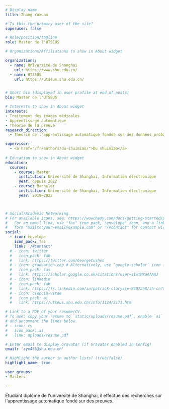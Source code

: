 ```yaml
---
# Display name
title: Zhang Yuxuan

# Is this the primary user of the site?
superuser: false

# Role/position/tagline
role: Master de l'UTSEUS

# Organizations/Affiliations to show in About widget

organizations:
  - name: Université de Shanghai
    url: https://www.shu.edu.cn/
  - name: UTSEUS
    url: https://utseus.shu.edu.cn/ 


# Short bio (displayed in user profile at end of posts)
bio: Master de l'UTSEUS

# Interests to show in About widget
interests:
- Traitement des images médicales
- Apprentissage automatique
- Théorie de la preuve
research_direction:
  - Théorie de l'apprentissage automatique fondée sur des données probantes

supervisor:
  - <a href="/fr/authors/du-shuimiao/">Du shuimiao</a>
  
# Education to show in About widget
education:
  courses:
    - course: Master
      institution: Université de Shanghai, Information électronique
      year: depuis 2022
    - course: Bachelor
      institution: Université de Shanghai, Information électronique
      year: 2019–2022



# Social/Academic Networking
# For available icons, see: https://wowchemy.com/docs/getting-started/page-builder/#icons
#   For an email link, use "fas" icon pack, "envelope" icon, and a link in the
#   form "mailto:your-email@example.com" or "/#contact" for contact widget.
social:
  - icon: envelope
    icon_pack: fas
    link: '/#contact'
  # - icon: twitter
  #   icon_pack: fab
  #   link: https://twitter.com/GeorgeCushen
  # - icon: graduation-cap # Alternatively, use `google-scholar` icon from `ai` icon pack
  #   icon_pack: fas
  #   link: https://scholar.google.co.uk/citations?user=sIwtMXoAAAAJ
  # - icon: linkedin
  #   icon_pack: fab
  #   link: https://fr.linkedin.com/in/patrick-clarysse-84072a8/zh-cn?trk=people-guest_people_search-card
  # - icon: ciencia-vitae
  #   icon_pack: ai
  #   link: https://utseus.shu.edu.cn/info/1124/2171.htm

# Link to a PDF of your resume/CV.
# To use: copy your resume to `static/uploads/resume.pdf`, enable `ai` icons in `params.toml`,
# and uncomment the lines below.
# - icon: cv
#   icon_pack: ai
#   link: uploads/resume.pdf

# Enter email to display Gravatar (if Gravatar enabled in Config)
email: 'zyx456@shu.edu.cn'

# Highlight the author in author lists? (true/false)
highlight_name: true

user_groups:
- Masters

---
```


Étudiant diplômé de l'université de Shanghai, il effectue des recherches sur l'apprentissage automatique fondé sur des preuves.
